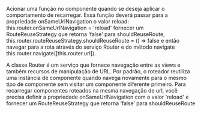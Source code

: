 Acionar uma função no componente quando se deseja aplicar o comportamento de recarregar. Essa função deverá passar para a propriedade onSameUrlNavigation o valor reload: this.router.onSameUrlNavigation = 'reload' fornecer um RouteReuseStrategy que retorna ‘false’ para shouldReuseRoute, this.router.routeReuseStrategy.shouldReuseRoute = () => false e então navegar para a rota através do serviço Router e do método navigate this.router.navigate([this.router.url]).


A classe Router é um serviço que fornece navegação entre as views e também recursos de manipulação de URL. Por padrão, o roteador reutiliza uma instância de componente quando navega novamente para o mesmo tipo de componente sem visitar um componente diferente primeiro. Para recarregar componentes roteados na mesma navegação de url, você precisa definir a propriedade onSameUrlNavigation com o valor 'reload' e fornecer um RouteReuseStrategy que retorna ‘false’ para shouldReuseRoute
